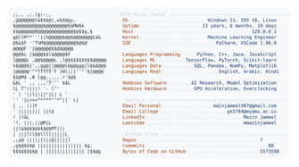 <picture>
  <source srcset="https://raw.githubusercontent.com/mmazinjameel/mmazinjameel/main/dark_mode.svg?v=1748055631" media="(prefers-color-scheme: dark)">
  <img src="https://raw.githubusercontent.com/mmazinjameel/mmazinjameel/main/light_mode.svg?v=1748055631">
</picture>
